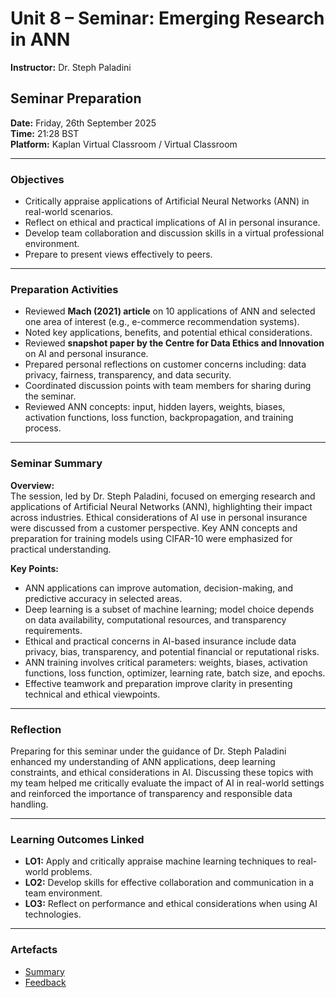 # Unit 8 – Seminar: Emerging Research in ANN

**Instructor:** Dr. Steph Paladini  

## Seminar Preparation
**Date:** Friday, 26th September 2025  
**Time:** 21:28 BST  
**Platform:** Kaplan Virtual Classroom / Virtual Classroom  

---

### Objectives
- Critically appraise applications of Artificial Neural Networks (ANN) in real-world scenarios.  
- Reflect on ethical and practical implications of AI in personal insurance.  
- Develop team collaboration and discussion skills in a virtual professional environment.  
- Prepare to present views effectively to peers.  

---

### Preparation Activities
- Reviewed **Mach (2021) article** on 10 applications of ANN and selected one area of interest (e.g., e-commerce recommendation systems).  
- Noted key applications, benefits, and potential ethical considerations.  
- Reviewed **snapshot paper by the Centre for Data Ethics and Innovation** on AI and personal insurance.  
- Prepared personal reflections on customer concerns including: data privacy, fairness, transparency, and data security.  
- Coordinated discussion points with team members for sharing during the seminar.  
- Reviewed ANN concepts: input, hidden layers, weights, biases, activation functions, loss function, backpropagation, and training process.  

---

### Seminar Summary

**Overview:**  
The session, led by Dr. Steph Paladini, focused on emerging research and applications of Artificial Neural Networks (ANN), highlighting their impact across industries. Ethical considerations of AI use in personal insurance were discussed from a customer perspective. Key ANN concepts and preparation for training models using CIFAR-10 were emphasized for practical understanding.  

**Key Points:**  
- ANN applications can improve automation, decision-making, and predictive accuracy in selected areas.  
- Deep learning is a subset of machine learning; model choice depends on data availability, computational resources, and transparency requirements.  
- Ethical and practical concerns in AI-based insurance include data privacy, bias, transparency, and potential financial or reputational risks.  
- ANN training involves critical parameters: weights, biases, activation functions, loss function, optimizer, learning rate, batch size, and epochs.  
- Effective teamwork and preparation improve clarity in presenting technical and ethical viewpoints.  

---

### Reflection
Preparing for this seminar under the guidance of Dr. Steph Paladini enhanced my understanding of ANN applications, deep learning constraints, and ethical considerations in AI. Discussing these topics with my team helped me critically evaluate the impact of AI in real-world settings and reinforced the importance of transparency and responsible data handling.  

---

### Learning Outcomes Linked
- **LO1:** Apply and critically appraise machine learning techniques to real-world problems.  
- **LO2:** Develop skills for effective collaboration and communication in a team environment.  
- **LO3:** Reflect on performance and ethical considerations when using AI technologies.  

---

### Artefacts
- [Summary](Units/Unit7-9/Summary.md)
- [Feedback](Units/Unit7-9/Feedback.md)

